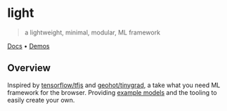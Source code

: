 # light
> a lightweight, minimal, modular, ML framework

[Docs](https://docs-light.vercel.app) • [Demos](https://demos-light.vercel.app)

## Overview

Inspired by [tensorflow/tfjs](https://github.com/tensorflow/tfjs) and
[geohot/tinygrad](https://github.com/geohot/tinygrad), a take what you
need ML framework for the browser. Providing [example models](https://demos-light.vercel.app) and the tooling
to easily create your own.
